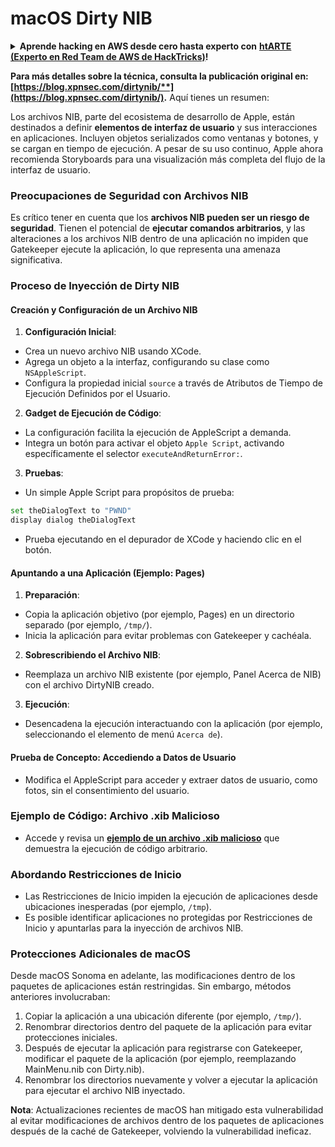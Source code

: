 # macOS Dirty NIB

<details>

<summary><strong>Aprende hacking en AWS desde cero hasta experto con</strong> <a href="https://training.hacktricks.xyz/courses/arte"><strong>htARTE (Experto en Red Team de AWS de HackTricks)</strong></a><strong>!</strong></summary>

Otras formas de apoyar a HackTricks:

* Si quieres ver tu **empresa anunciada en HackTricks** o **descargar HackTricks en PDF** ¡Consulta los [**PLANES DE SUSCRIPCIÓN**](https://github.com/sponsors/carlospolop)!
* Obtén el [**swag oficial de PEASS & HackTricks**](https://peass.creator-spring.com)
* Descubre [**La Familia PEASS**](https://opensea.io/collection/the-peass-family), nuestra colección de [**NFTs**](https://opensea.io/collection/the-peass-family) exclusivos
* **Únete al** 💬 [**grupo de Discord**](https://discord.gg/hRep4RUj7f) o al [**grupo de telegram**](https://t.me/peass) o **sígueme** en **Twitter** 🐦 [**@carlospolopm**](https://twitter.com/carlospolopm)**.**
* **Comparte tus trucos de hacking enviando PRs a los repositorios de** [**HackTricks**](https://github.com/carlospolop/hacktricks) y [**HackTricks Cloud**](https://github.com/carlospolop/hacktricks-cloud).

</details>

**Para más detalles sobre la técnica, consulta la publicación original en: [https://blog.xpnsec.com/dirtynib/**](https://blog.xpnsec.com/dirtynib/).** Aquí tienes un resumen:

Los archivos NIB, parte del ecosistema de desarrollo de Apple, están destinados a definir **elementos de interfaz de usuario** y sus interacciones en aplicaciones. Incluyen objetos serializados como ventanas y botones, y se cargan en tiempo de ejecución. A pesar de su uso continuo, Apple ahora recomienda Storyboards para una visualización más completa del flujo de la interfaz de usuario.

### Preocupaciones de Seguridad con Archivos NIB
Es crítico tener en cuenta que los **archivos NIB pueden ser un riesgo de seguridad**. Tienen el potencial de **ejecutar comandos arbitrarios**, y las alteraciones a los archivos NIB dentro de una aplicación no impiden que Gatekeeper ejecute la aplicación, lo que representa una amenaza significativa.

### Proceso de Inyección de Dirty NIB
#### Creación y Configuración de un Archivo NIB
1. **Configuración Inicial**:
- Crea un nuevo archivo NIB usando XCode.
- Agrega un objeto a la interfaz, configurando su clase como `NSAppleScript`.
- Configura la propiedad inicial `source` a través de Atributos de Tiempo de Ejecución Definidos por el Usuario.

2. **Gadget de Ejecución de Código**:
- La configuración facilita la ejecución de AppleScript a demanda.
- Integra un botón para activar el objeto `Apple Script`, activando específicamente el selector `executeAndReturnError:`.

3. **Pruebas**:
- Un simple Apple Script para propósitos de prueba:
```bash
set theDialogText to "PWND"
display dialog theDialogText
```
- Prueba ejecutando en el depurador de XCode y haciendo clic en el botón.

#### Apuntando a una Aplicación (Ejemplo: Pages)
1. **Preparación**:
- Copia la aplicación objetivo (por ejemplo, Pages) en un directorio separado (por ejemplo, `/tmp/`).
- Inicia la aplicación para evitar problemas con Gatekeeper y cachéala.

2. **Sobrescribiendo el Archivo NIB**:
- Reemplaza un archivo NIB existente (por ejemplo, Panel Acerca de NIB) con el archivo DirtyNIB creado.

3. **Ejecución**:
- Desencadena la ejecución interactuando con la aplicación (por ejemplo, seleccionando el elemento de menú `Acerca de`).

#### Prueba de Concepto: Accediendo a Datos de Usuario
- Modifica el AppleScript para acceder y extraer datos de usuario, como fotos, sin el consentimiento del usuario.

### Ejemplo de Código: Archivo .xib Malicioso
- Accede y revisa un [**ejemplo de un archivo .xib malicioso**](https://gist.github.com/xpn/16bfbe5a3f64fedfcc1822d0562636b4) que demuestra la ejecución de código arbitrario.

### Abordando Restricciones de Inicio
- Las Restricciones de Inicio impiden la ejecución de aplicaciones desde ubicaciones inesperadas (por ejemplo, `/tmp`).
- Es posible identificar aplicaciones no protegidas por Restricciones de Inicio y apuntarlas para la inyección de archivos NIB.

### Protecciones Adicionales de macOS
Desde macOS Sonoma en adelante, las modificaciones dentro de los paquetes de aplicaciones están restringidas. Sin embargo, métodos anteriores involucraban:
1. Copiar la aplicación a una ubicación diferente (por ejemplo, `/tmp/`).
2. Renombrar directorios dentro del paquete de la aplicación para evitar protecciones iniciales.
3. Después de ejecutar la aplicación para registrarse con Gatekeeper, modificar el paquete de la aplicación (por ejemplo, reemplazando MainMenu.nib con Dirty.nib).
4. Renombrar los directorios nuevamente y volver a ejecutar la aplicación para ejecutar el archivo NIB inyectado.

**Nota**: Actualizaciones recientes de macOS han mitigado esta vulnerabilidad al evitar modificaciones de archivos dentro de los paquetes de aplicaciones después de la caché de Gatekeeper, volviendo la vulnerabilidad ineficaz.
